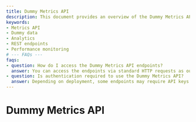 ```yaml
---
title: Dummy Metrics API
description: This document provides an overview of the Dummy Metrics API, including its features, endpoints, and usage instructions for tracking and retrieving application metrics.
keywords:
- Metrics API
- Dummy data
- Analytics
- REST endpoints
- Performance monitoring
# --- FAQs ---
faqs:
- question: How do I access the Dummy Metrics API endpoints?
  answer: You can access the endpoints via standard HTTP requests as outlined in the API documentation, using your preferred programming language or tools like cURL or Postman.
- question: Is authentication required to use the Dummy Metrics API?
  answer: Depending on deployment, some endpoints may require API keys or tokens; refer to the authentication section in the documentation for specific details.
---
```

# Dummy Metrics API
